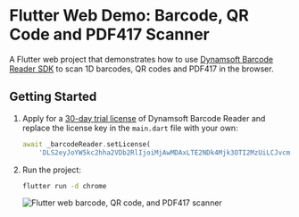 # Flutter Web Demo: Barcode, QR Code and PDF417 Scanner

A Flutter web project that demonstrates how to use [Dynamsoft Barcode Reader SDK](https://www.dynamsoft.com/barcode-reader/overview/) to scan 1D barcodes, QR codes and PDF417 in the browser.

## Getting Started
1. Apply for a [30-day trial license](https://www.dynamsoft.com/customer/license/trialLicense/?product=dbr) of Dynamsoft Barcode Reader and replace the license key in the `main.dart` file with your own:

    ```dart
    await _barcodeReader.setLicense(
        'DLS2eyJoYW5kc2hha2VDb2RlIjoiMjAwMDAxLTE2NDk4Mjk3OTI2MzUiLCJvcmdhbml6YXRpb25JRCI6IjIwMDAwMSIsInNlc3Npb25QYXNzd29yZCI6IndTcGR6Vm05WDJrcEQ5YUoifQ==');
    ```

2. Run the project:

    ```bash
    flutter run -d chrome
    ```

    ![Flutter web barcode, QR code, and PDF417 scanner](https://www.dynamsoft.com/codepool/img/2023/02/flutter-web-barcode-qr-pdf417-scanner.png)